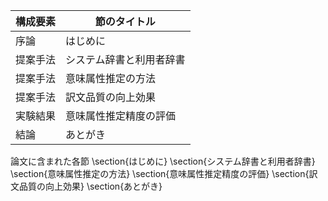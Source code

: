 構成要素 | 節のタイトル
 --- | --- 
序論 | はじめに
提案手法 | システム辞書と利用者辞書
提案手法 | 意味属性推定の方法
提案手法 | 訳文品質の向上効果
実験結果 | 意味属性推定精度の評価
結論 | あとがき

論文に含まれた各節
\section{はじめに}
\section{システム辞書と利用者辞書}
\section{意味属性推定の方法}
\section{意味属性推定精度の評価}
\section{訳文品質の向上効果}
\section{あとがき}
